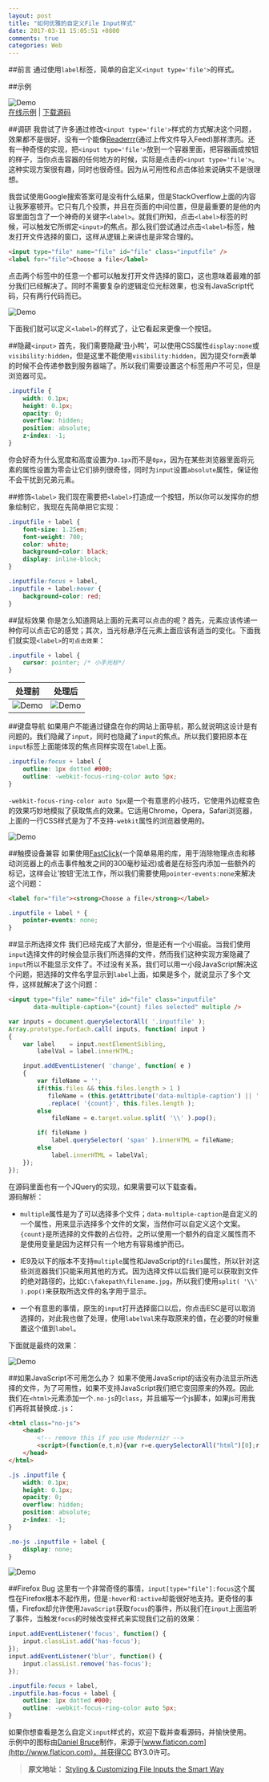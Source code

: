```yaml
---
layout: post
title: "如何优雅的自定义File Input样式"
date: 2017-03-11 15:05:51 +0800
comments: true
categories: Web
---
```


##前言
通过使用`label`标签，简单的自定义`<input type='file'>`的样式。

##示例

![Demo](/images/posts/CustomFileInputs1.jpg)  
[在线示例](http://tympanus.net/Tutorials/CustomFileInputs/) | [下载源码](http://tympanus.net/Tutorials/CustomFileInputs/CustomFileInputs.zip)

##调研
我尝试了许多通过修改`<input type='file'>`样式的方式解决这个问题，效果都不是很好，没有一个能像[Readerrr](http://readerrr.com/)(通过上传文件导入Feed)那样漂亮。还有一种奇怪的实现，把`<input type='file'>`放到一个容器里面，把容器画成按钮的样子，当你点击容器的任何地方的时候，实际是点击的`<input type='file'>`。这种实现方案很有趣，同时也很奇怪。因为从可用性和点击体验来说确实不是很理想。
<!-- more -->
我尝试使用Google搜索答案可是没有什么结果，但是StackOverflow上面的内容让我茅塞顿开。它只有几个投票，并且在页面的中间位置，但是最重要的是他的内容里面包含了一个神奇的关键字`<label>`。就我们所知，点击`<label>`标签的时候，可以触发它所绑定`<input>`的焦点。那么我们尝试通过点击`<label>`标签，触发打开文件选择的窗口，这样从逻辑上来讲也是非常合理的。

```html index.html
<input type="file" name="file" id="file" class="inputfile" />
<label for="file">Choose a file</label>
```
点击两个标签中的任意一个都可以触发打开文件选择的窗口，这也意味着最难的部分我们已经解决了。同时不需要复杂的逻辑定位光标效果，也没有JavaScript代码，只有两行代码而已。

![Demo](/images/posts/smart-custom-file-input-1.gif)

下面我们就可以定义`<label>`的样式了，让它看起来更像一个按钮。

##隐藏`<input>`
首先，我们需要隐藏‘丑小鸭’，可以使用CSS属性`display:none`或`visibility:hidden`，但是这里不能使用`visibility:hidden`，因为提交`form`表单的时候不会传递参数到服务器端了。所以我们需要设置这个标签用户不可见，但是浏览器可见。
```css component.css
.inputfile {
	width: 0.1px;
	height: 0.1px;
	opacity: 0;
	overflow: hidden;
	position: absolute;
	z-index: -1;
}
```
你会好奇为什么宽度和高度设置为`0.1px`而不是`0px`，因为在某些浏览器里面将元素的属性设置为零会让它们排列很奇怪，同时为`input`设置`absolute`属性，保证他不会干扰到兄弟元素。

##修饰`<label>`
我们现在需要把`<label>`打造成一个按钮，所以你可以发挥你的想象绘制它，我现在先简单把它实现：
```css component.css
.inputfile + label {
    font-size: 1.25em;
    font-weight: 700;
    color: white;
    background-color: black;
    display: inline-block;
}

.inputfile:focus + label,
.inputfile + label:hover {
    background-color: red;
}
```
##鼠标效果
你是怎么知道网站上面的元素可以点击的呢？首先，元素应该传递一种你可以点击它的感觉；其次，当光标悬浮在元素上面应该有适当的变化。下面我们就实现`<label>`的`可点击效果`：
```css component.css
.inputfile + label {
	cursor: pointer; /* 小手光标*/
}
```

| 处理前        | 处理后         |
| :-------------: |:-------------:|
|![Demo](/images/posts/smart-custom-file-input-2.gif)| ![Demo](/images/posts/smart-custom-file-input-3.gif)|


##键盘导航
如果用户不能通过键盘在你的网站上面导航，那么就说明这设计是有问题的。我们隐藏了`input`，同时也隐藏了`input`的焦点。所以我们要把原本在`input`标签上面能体现的焦点同样实现在`label`上面。
```css component.css
.inputfile:focus + label {
	outline: 1px dotted #000;
	outline: -webkit-focus-ring-color auto 5px;
}
```
`-webkit-focus-ring-color auto 5px`是一个有意思的小技巧，它使用外边框变色的效果巧妙地模拟了获取焦点的效果。它适用Chrome，Opera，Safari浏览器，上面的一行CSS样式是为了不支持`-webkit`属性的浏览器使用的。

![Demo](/images/posts/smart-custom-file-input-4.gif)

##触摸设备兼容
如果使用[FastClick](https://github.com/ftlabs/fastclick)(一个简单易用的库，用于消除物理点击和移动浏览器上的点击事件触发之间的300毫秒延迟)或者是在标签内添加一些额外的标记，这样会让’按钮‘无法工作，所以我们需要使用`pointer-events:none`来解决这个问题：
```html index.html
<label for="file"><strong>Choose a file</strong></label>
```
```css component.css
.inputfile + label * {
	pointer-events: none;
}
```
##显示所选择文件
我们已经完成了大部分，但是还有一个小瑕疵。当我们使用`input`选择文件的时候会显示我们所选择的文件，然而我们这种实现方案隐藏了`input`所以不能显示文件了。不过没有关系，我们可以用一小段JavaScript解决这个问题，把选择的文件名字显示到`label`上面，如果是多个，就说显示了多个文件，这样就解决了这个问题：

```html index.html
<input type="file" name="file" id="file" class="inputfile" 
	   data-multiple-caption="{count} files selected" multiple />
```
```javascript custom-file-input.js
var inputs = document.querySelectorAll( '.inputfile' );
Array.prototype.forEach.call( inputs, function( input )
{
	var label	 = input.nextElementSibling,
		labelVal = label.innerHTML;

	input.addEventListener( 'change', function( e )
	{
		var fileName = '';
		if(this.files && this.files.length > 1 )
		   fileName = (this.getAttribute('data-multiple-caption') || '')
		   .replace( '{count}', this.files.length );
		else
			fileName = e.target.value.split( '\\' ).pop();

		if( fileName )
			label.querySelector( 'span' ).innerHTML = fileName;
		else
			label.innerHTML = labelVal;
	});
});
```
在源码里面也有一个JQuery的实现，如果需要可以下载查看。  
源码解析：  

- `multiple`属性是为了可以选择多个文件；`data-multiple-caption`是自定义的一个属性，用来显示选择多个文件的文案，当然你可以自定义这个文案。`{count}`是所选择的文件数的占位符。之所以使用一个额外的自定义属性而不是使用变量是因为这样只有一个地方有容易维护而已。

- IE9及以下的版本不支持`multiple`属性和JavaScript的`files`属性，所以针对这些浏览器我们只能采用其他的方式。因为选择文件以后我们是可以获取到文件的绝对路径的，比如`C:\fakepath\filename.jpg`，所以我们使用`split( '\\' ).pop()`来获取所选文件的名字用于显示。

- 一个有意思的事情，原生的`input`打开选择窗口以后，你点击ESC是可以取消选择的，对此我也做了处理，使用`labelVal`来存取原来的值，在必要的时候重置这个值到`label`。

下面就是最终的效果：

![Demo](/images/posts/smart-custom-file-input-5.gif)

##如果JavaScript不可用怎么办？
如果不使用JavaScript的话没有办法显示所选择的文件，为了可用性，如果不支持JavaScript我们把它变回原来的外观。因此我们在`<html>`元素添加一个`.no-js`的`class`，并且编写一个js脚本，如果js可用我们再将其替换成`.js`：
```html index.html
<html class="no-js">
    <head>
        <!-- remove this if you use Modernizr -->
        <script>(function(e,t,n){var r=e.querySelectorAll("html")[0];r.className=r.className.replace(/(^|\s)no-js(\s|$)/,"$1js$2")})(document,window,0);</script>
    </head>
</html>
```
```css component.css
.js .inputfile {
    width: 0.1px;
    height: 0.1px;
    opacity: 0;
    overflow: hidden;
    position: absolute;
    z-index: -1;
}

.no-js .inputfile + label {
    display: none;
}
```

![Demo](/images/posts/smart-custom-file-input-6.gif)

##Firefox Bug
这里有一个非常奇怪的事情，`input[type="file"]:focus`这个属性在Firefox根本不起作用，但是`:hover`和`:active`却能很好地支持。更奇怪的事情，Firefox却允许使用`JavaScript`获取`focus`的事件，所以我们在`input`上面监听了事件，当触发`focus`的时候改变样式来实现我们之前的效果：
```javascript custom-file-input.js
input.addEventListener('focus', function() {
    input.classList.add('has-focus');
});
input.addEventListener('blur', function() {
    input.classList.remove('has-focus');
});
```
```css component.css
.inputfile:focus + label,
.inputfile.has-focus + label {
    outline: 1px dotted #000;
    outline: -webkit-focus-ring-color auto 5px;
}
```
如果你想查看是怎么自定义`input`样式的，欢迎下载并查看源码，并愉快使用。  
示例中的图标由[Daniel Bruce](http://www.danielbruce.se/)制作，来源于[www.flaticon.com](http://www.flaticon.com)，并获得CC BY3.0许可。

>**原文地址：** [Styling & Customizing File Inputs the Smart Way](https://tympanus.net/codrops/2015/09/15/styling-customizing-file-inputs-smart-way/)
